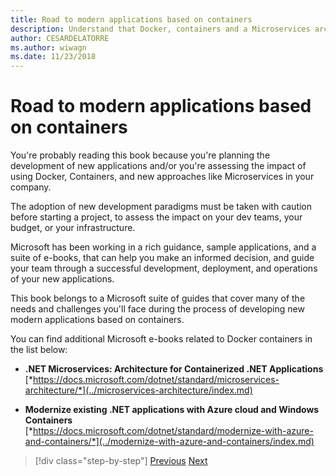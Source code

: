 ```yaml
---
title: Road to modern applications based on containers
description: Understand that Docker, containers and a Microservices architecture are not a one-size-fits-all solution. Here you'll find some references that will help you decide.
author: CESARDELATORRE
ms.author: wiwagn
ms.date: 11/23/2018
---
```

# Road to modern applications based on containers

You're probably reading this book because you're planning the development of new applications and/or you're assessing the impact of using Docker, Containers, and new approaches like Microservices in your company.

The adoption of new development paradigms must be taken with caution before starting a project, to assess the impact on your dev teams, your budget, or your infrastructure.

Microsoft has been working in a rich guidance, sample applications, and a suite of e-books, that can help you make an informed decision, and guide your team through a successful development, deployment, and operations of your new applications.

This book belongs to a Microsoft suite of guides that cover many of the needs and challenges you'll face during the process of developing new modern applications based on containers.

You can find additional Microsoft e-books related to Docker containers in the list below:

- **.NET Microservices: Architecture for Containerized .NET Applications** \
  [*https://docs.microsoft.com/dotnet/standard/microservices-architecture/*](../microservices-architecture/index.md)

- **Modernize existing .NET applications with Azure cloud and Windows Containers** \
  [*https://docs.microsoft.com/dotnet/standard/modernize-with-azure-and-containers/*](../modernize-with-azure-and-containers/index.md)

>[!div class="step-by-step"]
>[Previous](docker-containers-images-and-registries.md)
>[Next](docker-application-lifecycle/index.md)
